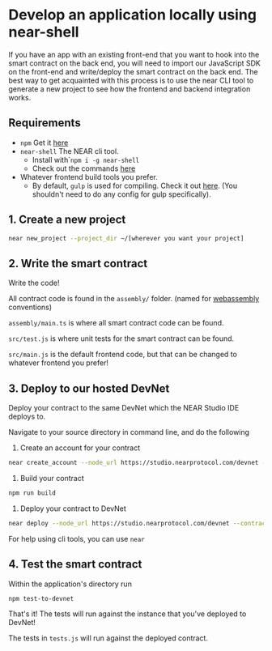 # Develop an application locally using near-shell

If you have an app with an existing front-end that you want to hook into the smart contract on the back end, you will need to import our JavaScript SDK on the front-end and write/deploy the smart contract on the back end. The best way to get acquainted with this process is to use the near CLI tool to generate a new project to see how the frontend and backend integration works.

## Requirements

* `npm` Get it [here](https://www.npmjs.com/get-npm)
* `near-shell`  The NEAR cli tool.
  * Install with\``npm i -g near-shell`
  * Check out the commands [here](https://github.com/nearprotocol/near-shell)
* Whatever frontend build tools you prefer. 
  * By default, `gulp` is used for compiling.  Check it out [here](https://gulpjs.com/). \(You shouldn't need to do any config for gulp specifically\).

## 1. Create a new project

```bash
near new_project --project_dir ~/[wherever you want your project]
```

## 2. Write the smart contract

Write the code!

All contract code is found in the `assembly/` folder. \(named for [webassembly](https://webassembly.org/) conventions\)

`assembly/main.ts` is where all smart contract code can be found.

`src/test.js` is where unit tests for the smart contract can be found.

`src/main.js` is the default frontend code, but that can be changed to whatever frontend you prefer!

## 3. Deploy to our hosted DevNet

Deploy your contract to the same DevNet which the NEAR Studio IDE deploys to.

Navigate to your source directory in command line, and do the following

1. Create an account for your contract

```bash
near create_account --node_url https://studio.nearprotocol.com/devnet --account_id <yourcontractname>
```

1. Build your contract

```bash
npm run build
```

1. Deploy your contract to DevNet

```bash
near deploy --node_url https://studio.nearprotocol.com/devnet --contract_name <yourcontractname>
```

For help using cli tools, you can use `near`

## 4. Test the smart contract

Within the application's directory run

```bash
npm test-to-devnet
```

That's it! The tests will run against the instance that you've deployed to DevNet!

The tests in `tests.js` will run against the deployed contract.

